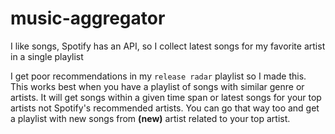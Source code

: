 # music-aggregator
I like songs, Spotify has an API, so I collect latest songs for my favorite artist in a single playlist

I get poor recommendations in my `release radar` playlist so I made this. This works best when you have a playlist of songs with similar genre or artists. It will get songs within a given time span or latest songs for your top artists not Spotify's recommended artists. You can go that way too and get a playlist with new songs from **(new)** artist related to your top artist.
